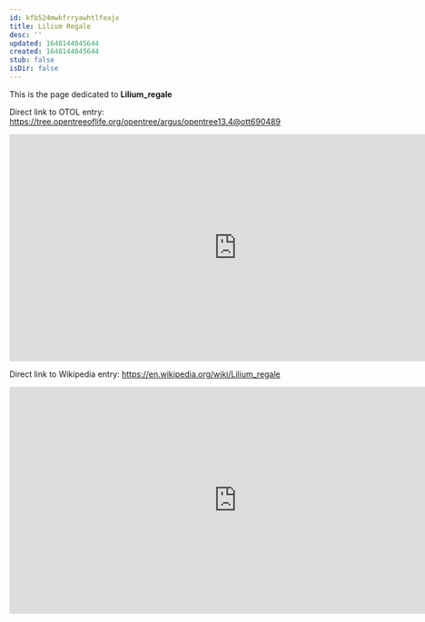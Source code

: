 ```yaml
---
id: kfb524mwkfrryawhtlfeajx
title: Lilium Regale
desc: ''
updated: 1648144045644
created: 1648144045644
stub: false
isDir: false
---
```

This is the page dedicated to **Lilium_regale**


Direct link to OTOL entry: https://tree.opentreeoflife.org/opentree/argus/opentree13.4@ott690489



<html>
    <body>
    <iframe src="https://tree.opentreeoflife.org/opentree/argus/opentree13.4@ott690489"
    width="800" height="400" frameborder="0" allowfullscreen> </iframe>
    </body>
</html>
    


Direct link to Wikipedia entry: https://en.wikipedia.org/wiki/Lilium_regale



<html>
    <body>
    <iframe src="https://en.wikipedia.org/wiki/Lilium_regale"
    width="800" height="400" frameborder="0" allowfullscreen> </iframe>
    </body>
</html>
    

